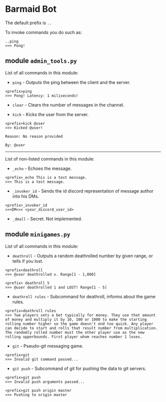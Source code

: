 # Barmaid Bot

The default prefix is `..`

To invoke commands you do such as:
```
..ping
>>> Pong!
```

## module `admin_tools.py`
List of all commands in this module:


- `ping` - Outputs the ping between the client and the server.
```
<prefix>ping
>>> Pong! Latency: 1 miliseconds!
```

- `clear` - Clears the number of messages in the channel.

- `kick` - Kicks the user from the server.
```
<prefix>kick @user
>>> Kicked @user!

Reason: No reason provided 

By: @user
```

---
List of non-listed commands in this module:


- `_echo` - Echoes the message.
```
<prefix>_echo This is a test message.
>>> This is a test message.
```

- `_invoker_id` - Sends the id discord representation of message author into his DMs.
```
<prefix>_invoker_id
>>>DM<<< <your_discord_user_id>
```

- `_dmall` - Secret. Not implemented.


## module `minigames.py`
List of all commands in this module:

- `deathroll` - Outputs a random deathrolled number by given range, or tells if you lost.
```
<prefix>deathroll
>>> @user deathrolled x. Range[1 - 1,000]
```

```
<prefix> deathroll 5
>>> @user deathrolled 1 and LOST! Range[1 - 5]
```

- `deathroll rules` - Subcommand for deathroll, informs about the game rules.
```
<prefix>deathroll rules
>>> Two players sets a bet typically for money. They use that amount of money and multiply it by 10, 100 or 1000 to make the starting rolling number higher so the game doesn't end too quick. Any player can decide to start and rolls that result number from multiplication. The randomly rolled number must the other player use as the new rolling upperbounds. First player whom reaches number 1 loses.

```

- `git` - Pseudo-git messaging game.
```
<prefix>git
>>> Invalid git command passed...
```

- `git push` - Subcommand of git for pushing the data to git servers.
```
<prefix>git push
>>> Invalid push arguments passed...
```

```
<prefix>git push origin master
>>> Pushing to origin master
```
